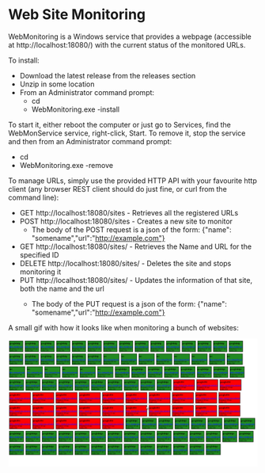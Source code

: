 # Web Site Monitoring

WebMonitoring is a Windows service that provides a webpage (accessible at http://localhost:18080/) with the current status of the monitored URLs.

To install:
  - Download the latest release from the releases section
  - Unzip in some location
  - From an Administrator command prompt:
    - cd <location of the executable>
    - WebMonitoring.exe -install
         
To start it, either reboot the computer or just go to Services, find the WebMonService service, right-click, Start.
To remove it, stop the service and then from an Administrator command prompt:
  - cd <location of the executable>
  - WebMonitoring.exe -remove

To manage URLs, simply use the provided HTTP API with your favourite http client (any browser REST client should do just fine, or curl from the command line):
  - GET http://localhost:18080/sites - Retrieves all the registered URLs
  - POST http://localhost:18080/sites - Creates a new site to monitor
    - The body of the POST request is a json of the form: {"name": "somename","url":"http://example.com"}
  - GET http://localhost:18080/sites/<id> - Retrieves the Name and URL for the specified ID
  - DELETE http://localhost:18080/sites/<id> - Deletes the site and stops monitoring it
  - PUT http://localhost:18080/sites/<id> - Updates the information of that site, both the name and the url
    -  The body of the PUT request is a json of the form: {"name": "somename","url":"http://example.com"}


A small gif with how it looks like when monitoring a bunch of websites:

![alt tag](docs/webmonitoring.gif)